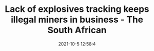 ---
"title": "Lack of explosives tracking keeps illegal miners in business - The South African"
"date": "2021-10-5 12:58:4"
"feed_name": "GOOGLENEWSMINING"
"feed_website": "https://news.google.com/search?q=mining%2Bincident&hl=en-US&gl=US&ceid=US:en"
"feed_rss": "https://news.google.com/rss/search?q=mining%2Bincident&hl=en-US&gl=US&ceid=US:en"
"link": "https://www.thesouthafrican.com/news/lack-of-explosives-tracking-keeps-illegal-miners-in-business-iss-institute-security-studies/"
"source": "{'href': 'https://www.thesouthafrican.com', 'title': 'The South African'}"
"file": "_posts/2021-1-1-1191465e20884e591146cc178c2aa2e6d2792ef9.md"
"accident": "0"
"drilling": "0"
"dead": "0"
"injured": "0"
"arrested": "0"
"place": "unknown place"
"where": "unknown site"
"causes": "unknown"
"place_uri": "unknown place"
---
